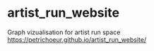# artist_run_website
Graph vizualisation for artist run space 
https://petrichoeur.github.io/artist_run_website/
